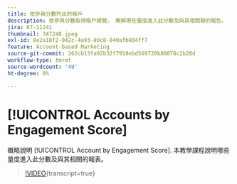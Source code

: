 ```yaml
---
title: 依參與分數列出的帳戶
description: 依參與分數取得帳戶總覽。 瞭解哪些量度進入此分數及與其相關聯的報告。
jira: KT-11241
thumbnail: 347248.jpeg
exl-id: 0e2a18f2-042c-4a93-80c8-840afb804ff7
feature: Account-based Marketing
source-git-commit: 262cb13fa02b32f7918ebd569720b80078c2b28d
workflow-type: tm+mt
source-wordcount: '49'
ht-degree: 0%

---
```


# [!UICONTROL Accounts by Engagement Score]

概略說明 [!UICONTROL Account by Engagement Score].  本教學課程說明哪些量度進入此分數及與其相關的報表。

>[!VIDEO](https://video.tv.adobe.com/v/347248/?learn=on){transcript=true}
